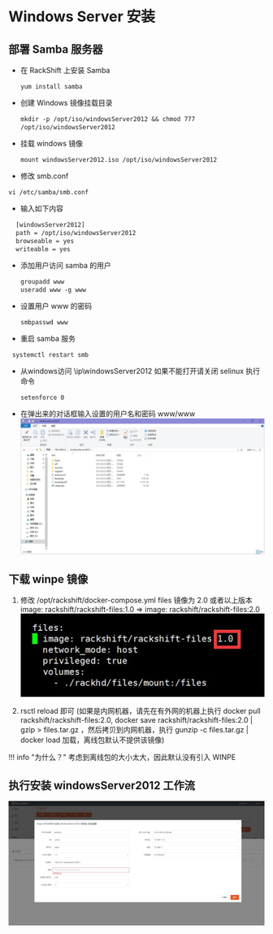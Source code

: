 # Windows Server 安装
## 部署 Samba 服务器  

*   在 RackShift 上安装 Samba
    ````
    yum install samba
    ````
*   创建 Windows 镜像挂载目录
    ````
    mkdir -p /opt/iso/windowsServer2012 && chmod 777 /opt/iso/windowsServer2012
    ````
*   挂载 windows 镜像
    ````
    mount windowsServer2012.iso /opt/iso/windowsServer2012
    ````
*   修改 smb.conf
  ````
  vi /etc/samba/smb.conf
  ````
*   输入如下内容  
  ````
    [windowsServer2012]
    path = /opt/iso/windowsServer2012
    browseable = yes
    writeable = yes
  ````
*   添加用户访问 samba 的用户
    ````
    groupadd www
    useradd www -g www
    ````
*   设置用户 www 的密码
    ````
    smbpasswd www
    ````
*   重启 samba 服务
   ````
    systemctl restart smb
   ````
*   从windows访问 \\ip\windowsServer2012
    如果不能打开请关闭 selinux 执行命令 
    ````
    setenforce 0
    ````
*   在弹出来的对话框输入设置的用户名和密码 www/www
   ![runnob](./static/wizard/windowsserver2012-setup.jpg)
    
    
## 下载 winpe 镜像
   1. 修改 /opt/rackshift/docker-compose.yml files 镜像为 2.0 或者以上版本 image: rackshift/rackshift-files:1.0 => image: rackshift/rackshift-files:2.0
     ![runnbo](./static/wizard/winpe-files.jpg)  
    
   2. rsctl reload 即可
   (如果是内网机器，请先在有外网的机器上执行 docker pull rackshift/rackshift-files:2.0, docker save rackshift/rackshift-files:2.0 | gzip > files.tar.gz ，然后拷贝到内网机器，执行 gunzip -c files.tar.gz | docker load 加载，离线包默认不提供该镜像)
   
   
!!! info "为什么？"
    考虑到离线包的大小太大，因此默认没有引入 WINPE

## 执行安装 windowsServer2012 工作流
![runnbo](static/wizard/windowsserver2012.jpg)
